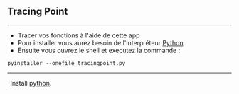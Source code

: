 ## Tracing Point
---
- Tracer vos fonctions à l'aide de cette app
- Pour installer vous aurez besoin de l'interpréteur [Python](https://www.python.org/)
- Ensuite vous ouvrez le shell et executez la commande : 
```
pyinstaller --onefile tracingpoint.py
```

---

-Install [python](https://www.python.org/).

